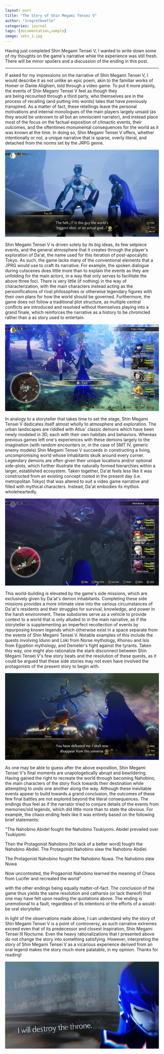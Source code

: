 ```yaml
---
layout: post
title: "The Story of Shin Megami Tensei V"
author: "1regretbeetle"
categories: journal
tags: [documentation,sample]
image: smtv_1.jpg
---
```


Having just completed Shin Megami Tensei V, I wanted to write down some
of my thoughts on the game's narrative while the experience was still fresh. There
will be minor spoilers and a discussion of the ending in this post.

---

If asked for my impressions on the narrative of Shin Megami Tensei V, I would describe 
it as not unlike an epic poem, akin to the familiar works of Homer or 
Dante Alighieri, told through a video game. 
To put it more plainly, the events of Shin Megami Tensei V feel as though they  
are being recounted through a third party, who themselves are in the
process of recalling (and putting into words) tales that have previously transpired. 
As a matter of fact, these
retellings leave the personal motivations and internal monologues of the main
players largely unsaid (as they would be unknown to all but an omniscient narrator), 
and instead place most of the focus on the
factual exposition of climactic events, their outcomes, and the
oftentimes monumental consequences for the world as it was known at the
time. In doing so, Shin Megami Tensei V
offers, whether intentionally or not, a unique narrative that is sparse,
overly literal, and detached from the norms set by the JRPG genre.

![smtv7](/assets/img/smtv_7.jpg)

Shin Megami Tensei V is driven solely by its big ideas, its few setpiece events, 
and the general atmosphere that it creates through the player's 
exploration of Da'at, the name used for this iteration of post-apocalytic Tokyo. 
As such, the game lacks many of the conventional
elements that a JPRG would use to craft its narrative. For example, the 
spoken dialogue during cutscenes does little more than to explain the events as they
are unfolding for the main actors, in a way that only serves to
facilitate the above three foci. There is very little (if nothing) in the way of
characterization, with the main characters instead acting as the 
personifications of rival philosophies or otherwise legendary figures
with their own plans for how the
world should be governed. Furthermore, the game does not follow a
traditional plot structure, as multiple central conflicts are
introduced and resolved without themselves playing into a grand finale,
which reinforces the narrative as a history to be chronicled rather than a
as story used to entertain. 

![smtv4](/assets/img/smtv_4.jpg)

In analogy to a storyteller that takes time to set the stage, 
Shin Megami Tensei V dedicates itself almost wholly to atmosphere and exploration. 
The urban landscapes are riddled with Atlus' classic demons which have
been newly modeled in 3D, each with their own habitats and behaviors. 
Whereas previous games left one's experiences with
these demons largely to the imagination (with random encounters or, in
the case of SMT IV, generic enemy models) Shin Megami Tensei V
succeeds in constructing a living, uncompromising world whose
inhabitants skulk around every corner. Legendary demons are often given their unique
locations and/or optional side-plots, which further illustrate the
naturally formed hierarchies within a larger, established ecosystem. 
Taken together, Da'at feels less like it was constructed from an
existing concept rooted in the present day (i.e. metropolitan Tokyo) that was altered 
to suit a video game narrative and filled with mythical characters.
Instead, Da'at embodies its mythos wholeheartedly.

![smtv3](/assets/img/smtv_3.jpg)

This world-building is elevated by the
game's side missions, which are exclusively given by Da'at's demon
inhabitants. Completing these side missions provides a more intimate 
view into the various circumstances of Da'at's residents and their struggles
for survival, knowledge, and power in the harsh environment. These
substories serve as a vehicle to provide context to a world that is 
only alluded to in the main narrative, as if the storyteller is
supplementing an imperfect recollection of events by repurposing known
legends which otherwise exist in a space separate from the events of Shin Megami Tensei V. 
Notable examples of this
include the quests involving Idunn and Loki from Norse mythology, Khonsu
and Isis from Egyption mythology, and Demeter's fight against the
tyrants. Taken this way, one might also
rationalize the stark disconnect between Shin Megami Tensei V's few
story beats and the resolution of these quests, as it could be argued that
these side stories may not even have
involved the protagonists of the present story to begin with.

![smtv6](/assets/img/smtv_6.jpg)

As one may be able to guess after the above exposition, Shin Megami
Tensei V's final moments are unapologetically abrupt and bewildering.
Having gained the right to recreate the world through becoming
Nahobino, the main characters of the story flock towards their
destination while attempting to undo one another along the way. Although
these inevitable events appear to build towards a grand conclusion, the
outcomes of these few final battles are not explored beyond the literal
consequences. The endings thus feel as if the narrator tried to conjure
details of the events from memories/old legends, which
did little more than to state the obvious. For example, the chaos ending
feels like it was entirely based on the following brief statements:


"The Nahobino Abidel fought the Nahobino Tsukiyomi. Abidel prevailed over
Tsukiyomi.

Then the Protagonist Nahobino [for lack of a better word] fought the
Nahobino Abdiel. The Protagonist Nahobino slew the Nahobino Abdiel.

The Protagonist Nahobino fought the Nahobino Nuwa. The Nahobino slew Nuwa

Now uncontested, the Progaonist Nahobino learned the meaning of Chaos from Lucifer and
recreated the world"

with the other endings being equally matter-of-fact. The conclusion of the
game thus yields the same resolution and catharsis (or lack thereof) that one
may have felt upon reading the quotations above. The ending is
unemotional to a fault, regardless of its intentions or the efforts of
a would-be oral storyteller.

In light of the observations made above, I can understand why the story
of Shin Megami Tensei V is a point of controversy, as such narrative
extremes exceed even that of its predecessor and closest inspiration,
Shin Megami Tensei III Nocturne. Even the heavy rationalizations that I
presented above do not change the story into something satisfying. However,
interpreting the story of Shin Megami Tensei V as a vicarious experience
derived from an oral legend makes the story much more palatable,
in my opinion. Thanks for reading!

![smtv5](/assets/img/smtv_5.jpg)

